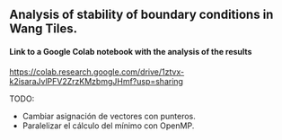 ## Analysis of stability of boundary conditions in Wang Tiles.

#### Link to a Google Colab notebook with the analysis of the results

https://colab.research.google.com/drive/1ztvx-k2isaraJvlPFV2ZrzKMzbmgJHmf?usp=sharing

TODO: 
- Cambiar asignación de vectores con punteros.
- Paralelizar el cálculo del mínimo con OpenMP.
